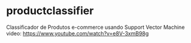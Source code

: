 # productclassifier
Classificador de Produtos e-commerce usando Support Vector Machine
video: https://www.youtube.com/watch?v=e8V-3xmB98g

